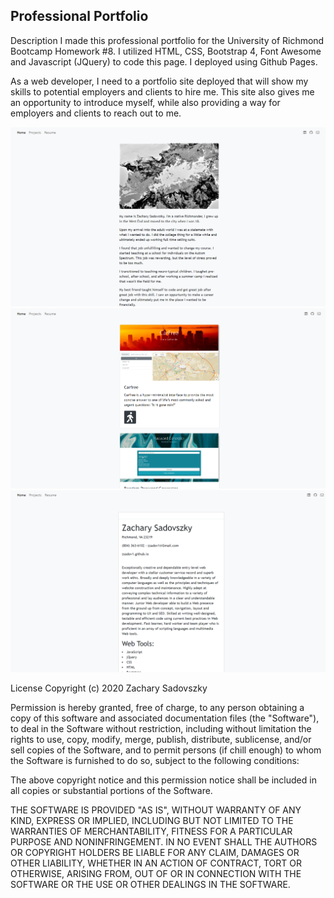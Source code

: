 ## Professional Portfolio

Description
I made this professional portfolio for the University of Richmond Bootcamp Homework #8. I utilized HTML, CSS, Bootstrap 4, Font Awesome and Javascript (JQuery) to code this page.  I deployed using Github Pages.

As a web developer, I need to a portfolio site deployed that will show my skills to potential employers and clients to hire me. This site also gives me an opportunity to introduce myself, while also providing a way for employers and clients to reach out to me.

![Portfolio Site](assets/images/homePage.png)
![Portfolio Site](assets/images/project.png)
![Portfolio Site ](assets/images/resumePage.png)



License
Copyright (c) 2020 Zachary Sadovszky

Permission is hereby granted, free of charge, to any person obtaining a copy of this software and associated documentation files (the "Software"), to deal in the Software without restriction, including without limitation the rights to use, copy, modify, merge, publish, distribute, sublicense, and/or sell copies of the Software, and to permit persons (if chill enough) to whom the Software is furnished to do so, subject to the following conditions:

The above copyright notice and this permission notice shall be included in all copies or substantial portions of the Software.

THE SOFTWARE IS PROVIDED "AS IS", WITHOUT WARRANTY OF ANY KIND, EXPRESS OR IMPLIED, INCLUDING BUT NOT LIMITED TO THE WARRANTIES OF MERCHANTABILITY, FITNESS FOR A PARTICULAR PURPOSE AND NONINFRINGEMENT. IN NO EVENT SHALL THE AUTHORS OR COPYRIGHT HOLDERS BE LIABLE FOR ANY CLAIM, DAMAGES OR OTHER LIABILITY, WHETHER IN AN ACTION OF CONTRACT, TORT OR OTHERWISE, ARISING FROM, OUT OF OR IN CONNECTION WITH THE SOFTWARE OR THE USE OR OTHER DEALINGS IN THE SOFTWARE.